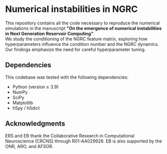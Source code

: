 # Numerical instabilities in NGRC

This repository contains all the code necessary to reproduce the numerical simulations in the manuscript **"On the emergence of numerical instabilities in Next Generation Reservoir Computing"**.  
We study the conditioning of the NGRC feature matrix, exploring how hyperparameters influence the condition number and the NGRC dynamics. Our findings emphasize the need for careful hyperparameter tuning.

## Dependencies

This codebase was tested with the following dependencies:

- Python (version ≥ 3.9)
- NumPy
- SciPy
- Matplotlib
- h5py / h5dict


## Acknowledgments

ERS and EB thank the Collaborative Research in Computational Neuroscience (CRCNS) through R01-AA029926. EB is also supported by the ONR, ARO, and AFSOR.
